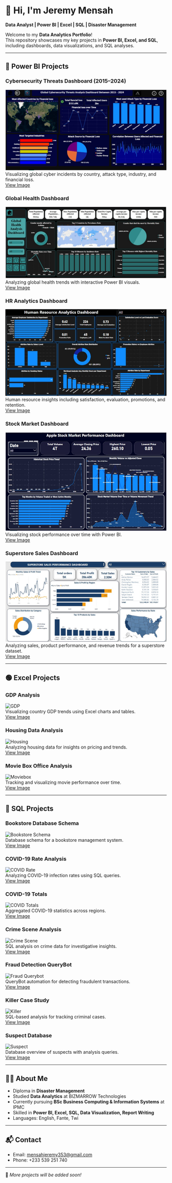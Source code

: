 # 👋 Hi, I'm Jeremy Mensah

**Data Analyst | Power BI | Excel | SQL | Disaster Management**  

Welcome to my **Data Analytics Portfolio**!  
This repository showcases my key projects in **Power BI, Excel, and SQL**, including dashboards, data visualizations, and SQL analyses.  

---

## 🔴 Power BI Projects

### Cybersecurity Threats Dashboard (2015–2024)
![Cybersecurity Dashboard](https://github.com/Jeremy-Mensah1/Jeremy-Mensah1/blob/main/cybersecurity_dashboard.jpg?raw=true)  
Visualizing global cyber incidents by country, attack type, industry, and financial loss.  
[View Image](https://github.com/Jeremy-Mensah1/Jeremy-Mensah1/blob/main/cybersecurity_dashboard.jpg?raw=true)

### Global Health Dashboard
![Global Health Dashboard](https://github.com/Jeremy-Mensah1/Jeremy-Mensah1/blob/5ef0e7852585b05d5c9b24f612cf0730260cabd1/global_health_dashboard.jpg?raw=true)  
Analyzing global health trends with interactive Power BI visuals.  
[View Image](https://github.com/Jeremy-Mensah1/Jeremy-Mensah1/blob/5ef0e7852585b05d5c9b24f612cf0730260cabd1/global_health_dashboard.jpg?raw=true)

### HR Analytics Dashboard
![HR Dashboard](https://raw.githubusercontent.com/Jeremy-Mensah1/Jeremy-Mensah1/5ef0e7852585b05d5c9b24f612cf0730260cabd1/hr_dashboard.jpg)  
Human resource insights including satisfaction, evaluation, promotions, and retention.  
[View Image](https://raw.githubusercontent.com/Jeremy-Mensah1/Jeremy-Mensah1/5ef0e7852585b05d5c9b24f612cf0730260cabd1/hr_dashboard.jpg)

### Stock Market Dashboard
![Stock Dashboard](https://raw.githubusercontent.com/Jeremy-Mensah1/Jeremy-Mensah1/5ef0e7852585b05d5c9b24f612cf0730260cabd1/stock.jpg)  
Visualizing stock performance over time with Power BI.  
[View Image](https://raw.githubusercontent.com/Jeremy-Mensah1/Jeremy-Mensah1/5ef0e7852585b05d5c9b24f612cf0730260cabd1/stock.jpg)

### Superstore Sales Dashboard
![Superstore Dashboard](https://raw.githubusercontent.com/Jeremy-Mensah1/Jeremy-Mensah1/5ef0e7852585b05d5c9b24f612cf0730260cabd1/superstore.jpg)  
Analyzing sales, product performance, and revenue trends for a superstore dataset.  
[View Image](https://raw.githubusercontent.com/Jeremy-Mensah1/Jeremy-Mensah1/5ef0e7852585b05d5c9b24f612cf0730260cabd1/superstore.jpg)

---

## 🟢 Excel Projects

### GDP Analysis
![GDP](Excel_project/GDP.png)  
Visualizing country GDP trends using Excel charts and tables.  
[View Image](Excel_project/GDP.png)

### Housing Data Analysis
![Housing](Excel_project/housing.jpg)  
Analyzing housing data for insights on pricing and trends.  
[View Image](Excel_project/housing.jpg)

### Movie Box Office Analysis
![Moviebox](Excel_project/moviebox.jpg)  
Tracking and visualizing movie performance over time.  
[View Image](Excel_project/moviebox.jpg)

---

## 🔵 SQL Projects

### Bookstore Database Schema
![Bookstore Schema](SQL_project/bookstore__schema.png)  
Database schema for a bookstore management system.  
[View Image](SQL_project/bookstore__schema.png)

### COVID-19 Rate Analysis
![COVID Rate](SQL_project/covid__rate.png)  
Analyzing COVID-19 infection rates using SQL queries.  
[View Image](SQL_project/covid__rate.png)

### COVID-19 Totals
![COVID Totals](SQL_project/covid__totals.png)  
Aggregated COVID-19 statistics across regions.  
[View Image](SQL_project/covid__totals.png)

### Crime Scene Analysis
![Crime Scene](SQL_project/crime__sin.png)  
SQL analysis on crime data for investigative insights.  
[View Image](SQL_project/crime__sin.png)

### Fraud Detection QueryBot
![Fraud Querybot](SQL_project/fraud__querybot.png)  
QueryBot automation for detecting fraudulent transactions.  
[View Image](SQL_project/fraud__querybot.png)

### Killer Case Study
![Killer](SQL_project/killer.png)  
SQL-based analysis for tracking criminal cases.  
[View Image](SQL_project/killer.png)

### Suspect Database
![Suspect](SQL_project/suspect.png)  
Database overview of suspects with analysis queries.  
[View Image](SQL_project/suspect.png)

---

## 🧑‍💻 About Me

- Diploma in **Disaster Management**  
- Studied **Data Analytics** at BIZMARROW Technologies  
- Currently pursuing **BSc Business Computing & Information Systems** at IPMC  
- Skilled in **Power BI, Excel, SQL, Data Visualization, Report Writing**  
- Languages: English, Fante, Twi  

---

## 📬 Contact

- Email: [mensahjeremy353@gmail.com](mailto:mensahjeremy353@gmail.com)  
- Phone: +233 539 251 740  

---

📌 *More projects will be added soon!*




